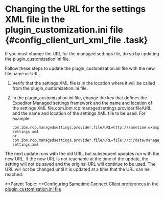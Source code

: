 # Changing the URL for the settings XML file in the plugin\_customization.ini file {#config_client_url_xml_file .task}

If you must change the URL for the managed settings file, do so by updating the plugin\_customization.ini file.

Follow these steps to update the plugin\_customization.ini file with the new file name or URL.

1.  Verify that the settings XML file is in the location where it will be called from the plugin\_customization.ini file.

2.  In the plugin\_customization.ini file, change the key that defines the Expeditor Managed settings framework and the name and location of the settings XML file.com.ibm.rcp.managedsettings.provider.file/URL and the name and location of the settings XML file to be used. For example:

    ```
    com.ibm.rcp.managedsettings.provider.file/URL=http://sametime.example.com/demo/managed-settings.xml
    or
    com.ibm.rcp.managedsettings.provider.file/URL=file://c:/data/managed-settings.xml
    ```


The next update runs with the old URL, but subsequent updates run with the new URL. If the new URL is not reachable at the time of the update, the setting will not be saved and the original URL will continue to be used. The URL will not be changed until it is updated at a time that the URL can be reached.

**Parent Topic: **[Configuring Sametime Connect Client preferences in the plugin\_customization.ini file](config_client_pref_plugin.md)


